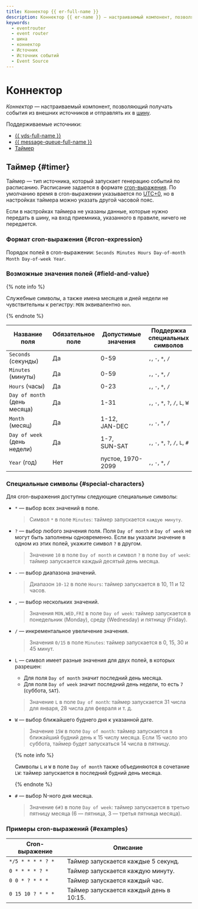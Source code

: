 ```yaml
---
title: Коннектор {{ er-full-name }}
description: Коннектор {{ er-name }} — настраиваемый компонент, позволяющий получать события из внешних источников.
keywords:
  - eventrouter
  - event router
  - шина
  - коннектор
  - Источник
  - Источник событий
  - Event Source
---
```


# Коннектор

_Коннектор_ — настраиваемый компонент, позволяющий получать события из внешних источников и отправлять их в [шину](bus.md).

Поддерживаемые источники:

* [{{ yds-full-name }}](../../../data-streams/index.yaml)
* [{{ message-queue-full-name }}](../../../message-queue/index.yaml)
* [Таймер](#timer)

## Таймер {#timer}

Таймер — тип источника, который запускает генерацию событий по расписанию. Расписание задается в формате [cron-выражения](#cron-expression). По умолчанию время в cron-выражении указывается по [UTC+0](https://ru.wikipedia.org/wiki/Всемирное_координированное_время), но в настройках таймера можно указать другой часовой пояс.

Если в настройках таймера не указаны данные, которые нужно передать в шину, на вход приемника, указанного в правиле, ничего не передается.

### Формат cron-выражения {#cron-expression}

Порядок полей в cron-выражении: `Seconds Minutes Hours Day-of-month Month Day-of-week Year`.

### Возможные значения полей {#field-and-value}

{% note info %}

Служебные символы, а также имена месяцев и дней недели не чувствительны к регистру: `MON` эквивалентно `mon`.

{% endnote %}

Название <br>поля | Обязательное <br>поле | Допустимые <br>значения | Поддержка <br>специальных <br>символов
--- | --- | --- | ---
`Seconds` (секунды) | Да | 0-59 | `,`, `-`, `*`, `/`
`Minutes` (минуты) | Да | 0-59 | `,`, `-`, `*`, `/`
`Hours` (часы) | Да| 0-23 | `,`, `-`, `*`, `/`
`Day of month` (день месяца)| Да | 1-31 | `,`, `-`, `*`, `?`, `/`, `L`, `W`
`Month` (месяц)| Да | 1-12, <br>JAN-DEC | `,`, `-`, `*`, `/`
`Day of week` (день недели)| Да | 1-7, <br>SUN-SAT | `,`, `-`, `*`, `?`, `/`, `L`, `#`
`Year` (год)| Нет | пустое, 1970-2099 | `,`, `-`, `*`, `/`

### Специальные символы {#special-characters}

Для cron-выражения доступны следующие специальные символы:

* `*` — выбор всех значений в поле.

    > Символ `*` в поле `Minutes`: таймер запускается `каждую минуту`.

* `?` — выбор любого значения поля. Поля `Day of month` и `Day of week` не могут быть заполнены одновременно. Если вы указали значение в одном из этих полей, укажите символ `?` в другом.

    > Значение `10` в поле `Day of month` и символ `?` в поле `Day of week`: таймер запускается каждый десятый день месяца.

* `-` — выбор диапазона значений.

    > Диапазон `10-12` в поле `Hours`: таймер запускается в 10, 11 и 12 часов.

* `,` — выбор нескольких значений.

    > Значения `MON,WED,FRI` в поле `Day of week`: таймер запускается в понедельник (Monday), среду (Wednesday) и пятницу (Friday).

* `/` — инкрементальное увеличение значения.

    > Значения `0/15` в поле `Minutes`: таймер запускается в 0, 15, 30 и 45 минут.

* `L` — символ имеет разные значения для двух полей, в которых разрешен:

    * Для поля `Day of month` значит последний день месяца.
    * Для поля `Day of week` значит последний день недели, то есть `7` (суббота, `SAT`).

    > Значение `L` в поле `Day of month`: таймер запускается 31 числа для января, 28 числа для февраля и т. д.

* `W` — выбор ближайшего буднего дня к указанной дате.

    > Значение `15W` в поле `Day of month`: таймер запускается в ближайший будний день к 15 числу месяца. Если 15 число это суббота, таймер будет запускаться 14 числа в пятницу.

    {% note info %}

    Символы `L` и `W` в поле `Day of month` также объединяются в сочетание `LW`: таймер запускается в последний будний день месяца.

    {% endnote %}

* `#` — выбор N-ного дня месяца.

    > Значение `6#3` в поле `Day of week`: таймер запускается в третью пятницу месяца (6 — пятница, 3 — третья пятница месяца).

### Примеры cron-выражений {#examples}

Cron-выражение | Описание
--- | ---
`*/5 * * * * ? *` | Таймер запускается каждые 5 секунд.
`0 * * * * ? *` | Таймер запускается каждую минуту.
`0 0 * ? * * *`| Таймер запускается каждый час.
`0 15 10 ? * * *` | Таймер запускается каждый день в 10:15.
